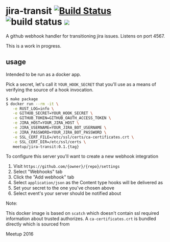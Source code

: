 # jira-transit [![Build Status](https://travis-ci.org/meetup/jira-transit.svg?branch=master)](https://travis-ci.org/meetup/jira-transit) ![build status](https://img.shields.io/badge/project%20status-wip-yellow.svg) ![](https://img.shields.io/github/tag/meetup/jira-transit.svg)

A github webhook handler for transitioning jira issues. Listens on port 4567.

This is a work in progress.

## usage

Intended to be run as a docker app.

Pick a secret, let's call it `YOUR_HOOK_SECRET` that you'll use as a means of verifying
the source of a hook invocation.

```bash
$ make package
$ docker run --rm -it \
   -e RUST_LOG=info \
   -e GITHUB_SECRET=YOUR_HOOK_SECRET \
   -e GITHUB_TOKEN=GITHUB_OAUTH_ACCESS_TOKEN \
   -e JIRA_HOST=YOUR_JIRA_HOST \
   -e JIRA_USERNAME=YOUR_JIRA_BOT_USERNAME \
   -e JIRA_PASSWORD=YOUR_JIRA_BOT_PASSWORD \
   -e SSL_CERT_FILE=/etc/ssl/certs/ca-certificates.crt \
   -e SSL_CERT_DIR=/etc/ssl/certs \
   meetup/jira-transit:0.1.{tag}
```

To configure this server you'll want to create a new webhook integration

1) Visit `https://github.com/{owner}/{repo}/settings`
2) Select "Webhooks" tab
3) Click the "Add webhook" tab
4) Select `application/json` as the Content type hooks will be delivered as
5) Set your secret to the one you've chosen above
6) Select event's your server should be notified about

Note:

This docker image is based on `scatch` which doesn't contain ssl required
information about trusted authorizes. A `ca-certificates.crt` is bundled directly
which is sourced from

Meetup 2016

